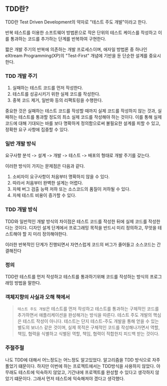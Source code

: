 ## TDD란?
TDD란 Test Driven Development의 약자로 "테스트 주도 개발"이라고 한다.

반복 테스트를 이용한 소프트웨어 방법론으로 작은 단위의 테스트 케이스를 작성하고 이를 통과하는 코드를 추가하는 단계를 반복하여 구현한다.

짧은 개발 주기의 반복에 의존하는 개발 프로세스이며, 애자일 방법론 중 하나인 eXtream Programming(XP)의 "Test-First" 개념에 기반을 둔 단순한 설계를 중요시한다.

### TDD 개발 주기
1. 실패하는 테스트 코드를 먼저 작성한다.
2. 테스트를 성공시키기 위한 실제 코드를 작성한다.
3. 중복 코드 제거, 일반화 등의 리팩토링을 수행한다.

중요한 것은 실패하는 테스트 코드를 작성할 때까지 실제 코드를 작성하지 않는 것과, 실패하는 테스트를 통과할 정도의 최소 실제 코드를 작성해야 하는 것이다. 이를 통해 실제 코드에 대해 기대되는 바를 보다 명확하게 정의함으로써 불필요한 설계를 피할 수 있고, 정확한 요구 사항에 집중할 수 있다.

### 일반 개발 방식
요구사항 분석 -> 설계 -> 개발 -> 테스트 -> 배포의 형태로 개발 주기를 갖는다.

이러한 방식이 가지는 문제점은 다음과 같다.
1. 소비자이 요구사항이 처음부터 명확하지 않을 수 있다.
2. 따라서 처음부터 완벽한 설계는 어렵다.
3. 자체 버그 검출 능력 저하 또는 소스코드의 품질이 저하될 수 있다.
4. 자체 테스트 비용이 증가할 수 있다.


### TDD 개발 방식
TDD와 일반적인 개발 방식의 차이점은 테스트 코드를 작성한 뒤에 실제 코드를 작성한다는 것이다.
디자인 설게 단계에서 프로그래밍 목적을 반드시 미리 정의하고, 무엇을 테스트해야 할 지 미리 정의해야한다.

이러한 반복적인 단계가 진행되면서 자연스럽게 코드의 버그가 줄어들고 소스코드는 간결해진다

### 정의
TDD란 테스트를 먼저 작성하고 테스트를 통과하기위해 코드를 작성하는 방식의 프로그래밍 방법을 말한다.

### 객체지향의 사실과 오해 책에서
> `테스트 주도 개발`은 테스트를 먼저 작성하고 테스트를 통과하는 구체적인 코드를 추가하면서 애플리케이션을 완성해가는 방식을 따른다. 테스트 주도 개발의 핵심은 테스트 작성이 아니다. 테스트는 단지 테스트-주도 개발을 통해 얻을 수 있는 별도의 보너스 같은 것이며, 실제 목적은 구체적인 코드를 작성해나가면서 역할, 책임, 협력을 식별하고 식별된 역할, 책임, 협력이 적합한지 피드백 받는 것이다.

### 주절주절

나도 TDD에 대해서 어느정도는 어느정도 알고있었다. 알고리즘을 TDD 방식으로 자주 풀었기 떄문이다. 하지만 이번에 하는 프로젝트에서는 TDD방식을 사용하지 않았다. 아무래도 테스트에 익숙하지 않았고, 기간내에 프로젝트를 완성할 수 있다고 생각하지 않았기 떄문이다. 그래서 먼저 테스트에 익숙해져야 겠다고 생각했다.
